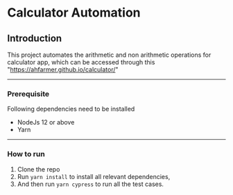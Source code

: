 # Calculator Automation

## Introduction

This project automates the arithmetic and non arithmetic operations for calculator app, which can be accessed through this "https://ahfarmer.github.io/calculator/"

---

### Prerequisite

Following dependencies need to be installed
- NodeJs 12 or above
- Yarn

---

### How to run 
1. Clone the repo
2. Run `yarn install` to install all relevant dependencies,
3. And then run `yarn cypress` to run all the test cases.

